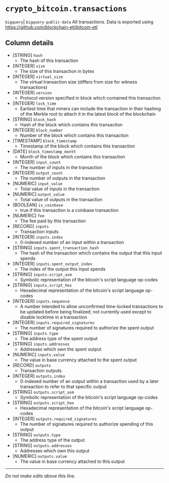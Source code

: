 # `crypto_bitcoin.transactions`
`bigquery`| `bigquery-public-data`
All transactions.
Data is exported using https://github.com/blockchain-etl/bitcoin-etl


## Column details
* [STRING]    `hash`
  - The hash of this transaction
* [INTEGER]   `size`
  - The size of this transaction in bytes
* [INTEGER]   `virtual_size`
  - The virtual transaction size (differs from size for witness transactions)
* [INTEGER]   `version`
  - Protocol version specified in block which contained this transaction
* [INTEGER]   `lock_time`
  - Earliest time that miners can include the transaction in their hashing of the Merkle root to attach it in the latest block of the blockchain
* [STRING]    `block_hash`
  - Hash of the block which contains this transaction
* [INTEGER]   `block_number`
  - Number of the block which contains this transaction
* [TIMESTAMP] `block_timestamp`
  - Timestamp of the block which contains this transaction
* [DATE]      `block_timestamp_month`
  - Month of the block which contains this transaction
* [INTEGER]   `input_count`
  - The number of inputs in the transaction
* [INTEGER]   `output_count`
  - The number of outputs in the transaction
* [NUMERIC]   `input_value`
  - Total value of inputs in the transaction
* [NUMERIC]   `output_value`
  - Total value of outputs in the transaction
* [BOOLEAN]   `is_coinbase`
  - true if this transaction is a coinbase transaction
* [NUMERIC]   `fee`
  - The fee paid by this transaction
* [RECORD]    `inputs`
  - Transaction inputs
* [INTEGER]   `inputs.index`
  - 0-indexed number of an input within a transaction
* [STRING]    `inputs.spent_transaction_hash`
  - The hash of the transaction which contains the output that this input spends
* [INTEGER]   `inputs.spent_output_index`
  - The index of the output this input spends
* [STRING]    `inputs.script_asm`
  - Symbolic representation of the bitcoin's script language op-codes
* [STRING]    `inputs.script_hex`
  - Hexadecimal representation of the bitcoin's script language op-codes
* [INTEGER]   `inputs.sequence`
  - A number intended to allow unconfirmed time-locked transactions to be updated before being finalized; not currently used except to disable locktime in a transaction
* [INTEGER]   `inputs.required_signatures`
  - The number of signatures required to authorize the spent output
* [STRING]    `inputs.type`
  - The address type of the spent output
* [STRING]    `inputs.addresses`
  - Addresses which own the spent output
* [NUMERIC]   `inputs.value`
  - The value in base currency attached to the spent output
* [RECORD]    `outputs`
  - Transaction outputs
* [INTEGER]   `outputs.index`
  - 0-indexed number of an output within a transaction used by a later transaction to refer to that specific output
* [STRING]    `outputs.script_asm`
  - Symbolic representation of the bitcoin's script language op-codes
* [STRING]    `outputs.script_hex`
  - Hexadecimal representation of the bitcoin's script language op-codes
* [INTEGER]   `outputs.required_signatures`
  - The number of signatures required to authorize spending of this output
* [STRING]    `outputs.type`
  - The address type of the output
* [STRING]    `outputs.addresses`
  - Addresses which own this output
* [NUMERIC]   `outputs.value`
  - The value in base currency attached to this output

-------------------------------------------------------------------------------
*Do not make edits above this line.*
